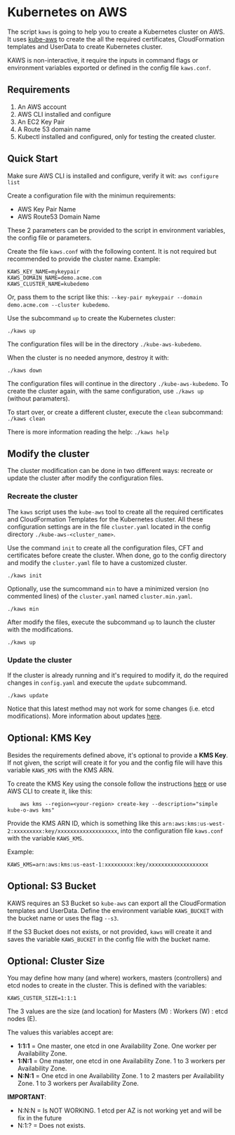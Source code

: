 # Kubernetes on AWS

The script `kaws` is going to help you to create a Kubernetes cluster on AWS. It uses [kube-aws](https://github.com/kubernetes-incubator/kube-aws) to create the all the required certificates, CloudFormation templates and UserData to create Kubernetes cluster.

KAWS is non-interactive, it require the inputs in command flags or environment variables exported or defined in the config file `kaws.conf`.

## Requirements

1. An AWS account
2. AWS CLI installed and configure
3. An EC2 Key Pair
4. A Route 53 domain name
5. Kubectl installed and configured, only for testing the created cluster.

## Quick Start

Make sure AWS CLI is installed and configure, verify it wit: `aws configure list`

Create a configuration file with the minimun requirements:

* AWS Key Pair Name
* AWS Route53 Domain Name

These 2 parameters can be provided to the script in environment variables, the config file or parameters.

Create the file `kaws.conf` with the following content. It is not required but recommended to provide the cluster name. Example:

    KAWS_KEY_NAME=mykeypair
    KAWS_DOMAIN_NAME=demo.acme.com
    KAWS_CLUSTER_NAME=kubedemo

Or, pass them to the script like this: `--key-pair mykeypair --domain demo.acme.com --cluster kubedemo`.

Use the subcommand `up` to create the Kubernetes cluster:

    ./kaws up

The configuration files will be in the directory `./kube-aws-kubedemo`.

When the cluster is no needed anymore, destroy it with:

    ./kaws down

The configuration files will continue in the directory `./kube-aws-kubedemo`. To create the cluster again, with the same configuration, use `./kaws up` (without paramaters).

To start over, or create a different cluster, execute the `clean` subcommand: `./kaws clean`

There is more information reading the help: `./kaws help`

## Modify the cluster

The cluster modification can be done in two different ways: recreate or update the cluster after modify the configuration files.

### Recreate the cluster

The `kaws` script uses the `kube-aws` tool to create all the required certificates and CloudFormation Templates for the Kubernetes cluster. All these configuration settings are in the file `cluster.yaml` located in the config directory `./kube-aws-<cluster_name>`.

Use the command `init` to create all the configuration files, CFT and certificates before create the cluster. When done, go to the config directory and modify the `cluster.yaml` file to have a customized cluster.

    ./kaws init

Optionally, use the sumcommand `min` to have a minimized version (no commented lines) of the `cluster.yaml` named `cluster.min.yaml`.

    ./kaws min

After modify the files, execute the subcommand `up` to launch the cluster with the modifications.

    ./kaws up

### Update the cluster

If the cluster is already running and it's required to modify it, do the required changes in `config.yaml` and execute the `update` subcommand.

    ./kaws update

Notice that this latest method may not work for some changes (i.e. etcd modifications). More information about updates [here](https://kubernetes-incubator.github.io/kube-aws/getting-started/step-4-update.html).

## Optional: KMS Key

Besides the requirements defined above, it's optional to provide a **KMS Key**. If not given, the script will create it for you and the config file will have this variable `KAWS_KMS` with the KMS ARN.

To create the KMS Key using the console follow the instructions [here](https://docs.aws.amazon.com/kms/latest/developerguide/create-keys.html#create-keys-console) or use AWS CLI to create it, like this:

        aws kms --region=<your-region> create-key --description="simple kube-o-aws kms"

Provide the KMS ARN ID, which is something like this `arn:aws:kms:us-west-2:xxxxxxxxx:key/xxxxxxxxxxxxxxxxxxx`, into the configuration file `kaws.conf` with the variable `KAWS_KMS`.

Example:

    KAWS_KMS=arn:aws:kms:us-east-1:xxxxxxxxx:key/xxxxxxxxxxxxxxxxxxx

## Optional: S3 Bucket

KAWS requires an S3 Bucket so `kube-aws` can export all the CloudFormation templates and UserData. Define the environment variable `KAWS_BUCKET` with the bucket name or uses the flag `--s3`.

If the S3 Bucket does not exists, or not provided, `kaws` will create it and saves the variable `KAWS_BUCKET` in the config file with the bucket name.

## Optional: Cluster Size

You may define how many (and where) workers, masters (controllers) and etcd nodes to create in the cluster. This is defined with the variables:

    KAWS_CUSTER_SIZE=1:1:1

The 3 values are the size (and location) for Masters (M) : Workers (W) : etcd nodes (E).

The values this variables accept are:

* **1:1:1** = One master, one etcd in one Availability Zone. One worker per Availability Zone.
* **1:N:1** = One master, one etcd in one Availability Zone. 1 to 3 workers per Availability Zone.
* **N:N:1** = One etcd in one Availability Zone. 1 to 2 masters per Availability Zone. 1 to 3 workers per Availability Zone.

**IMPORTANT**:

* N:N:N = Is NOT WORKING. 1 etcd per AZ is not working yet and will be fix in the future
* N:1:? = Does not exists.
